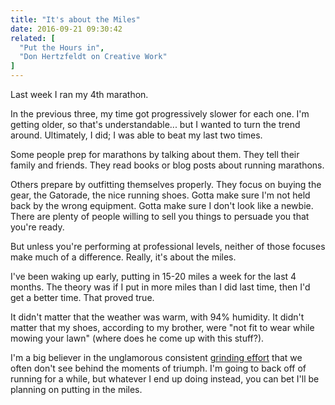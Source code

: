 ```yaml
---
title: "It's about the Miles"
date: 2016-09-21 09:30:42
related: [
  "Put the Hours in",
  "Don Hertzfeldt on Creative Work"
]
---
```


Last week I ran my 4th marathon.

In the previous three, my time got progressively slower for each one. I'm getting older, so that's understandable... but I wanted to turn the trend around. Ultimately, I did; I was able to beat my last two times.

Some people prep for marathons by talking about them. They tell their family and friends. They read books or blog posts about running marathons.

Others prepare by outfitting themselves properly. They focus on buying the gear, the Gatorade, the nice running shoes. Gotta make sure I'm not held back by the wrong equipment. Gotta make sure I don't look like a newbie. There are plenty of people willing to sell you things to persuade you that you're ready.

But unless you're performing at professional levels, neither of those focuses make much of a difference. Really, it's about the miles.

I've been waking up early, putting in 15-20 miles a week for the last 4 months. The theory was if I put in more miles than I did last time, then I'd get a better time. That proved true.

It didn't matter that the weather was warm, with 94% humidity. It didn't matter that my shoes, according to my brother, were "not fit to wear while mowing your lawn" (where does he come up with this stuff?).

I'm a big believer in the unglamorous consistent [grinding effort][1] that we often don't see behind the moments of triumph. I'm going to back off of running for a while, but whatever I end up doing instead, you can bet I'll be planning on putting in the miles.

 [1]: http://www.bryanbraun.com/2016/02/08/don-hertzfeldt-on-creative-work
